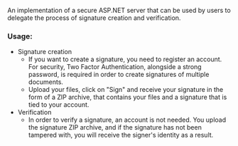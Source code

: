 An implementation of a secure ASP.NET server that can be used by users to delegate the process of signature creation and verification. 

### Usage:
- Signature creation
    - If you want to create a signature, you need to register an account. For security, Two Factor Authentication, alongside a strong password, is required in order to create signatures of multiple documents. 
    - Upload your files, click on "Sign" and receive your signature in the form of a ZIP archive, that contains your files and a signature that is tied to your account.
- Verification
    - In order to verify a signature, an account is not needed. You upload the signature ZIP archive, and if the signature has not been tampered with, you will receive the signer's identity as a result.